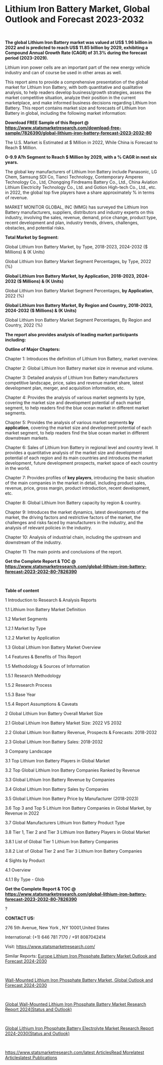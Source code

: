 <h1>Lithium Iron Battery Market, Global Outlook and Forecast 2023-2032</h1><br/><p><strong>The global Lithium Iron Battery market was valued at US$ 1.96 billion in 2022 and is predicted to reach US$ 11.85 billion by 2029, exhibiting a Compound Annual Growth Rate (<strong>CAGR</strong>) of 31.3% during the forecast period (2023-2029).</strong></p>
 
 
 
 <p>Lithium iron power cells are an important part of the new energy vehicle industry and can of course be used in other areas as well.</p>
 
 
 
 <p>This report aims to provide a comprehensive presentation of the global market for Lithium Iron Battery, with both quantitative and qualitative analysis, to help readers develop business/growth strategies, assess the market competitive situation, analyze their position in the current marketplace, and make informed business decisions regarding Lithium Iron Battery. This report contains market size and forecasts of Lithium Iron Battery in global, including the following market information:</p>
 
 
 
 <p><strong>Download FREE Sample of this Report @ <a href="https://www.statsmarketresearch.com/download-free-sample/7826390/global-lithium-iron-battery-forecast-2023-2032-80">https://www.statsmarketresearch.com/download-free-sample/7826390/global-lithium-iron-battery-forecast-2023-2032-80</a></strong></p>
 
 
 
 <p>The U.S. Market is Estimated at $ Million in 2022, While China is Forecast to Reach $ Million.</p>
 
 
 
 <p><strong>0-9.9 A?h Segment to Reach $ Million by 2029, with a % <strong>CAGR</strong> in next six years.</strong></p>
 
 
 
 <p>The global key manufacturers of Lithium Iron Battery include Panasonic, LG Chem, Samsung SDI Co, Tianci Technology, Contemporary Amperex Technology Co., Ltd, Chongqing Findreams Battery Co., Ltd., China Aviation Lithium Electricity Technology Co., Ltd. and Gotion High-tech Co., Ltd., etc. in 2022, the global top five players have a share approximately % in terms of revenue.</p>
 
 
 
 <p>MARKET MONITOR GLOBAL, INC (MMG) has surveyed the Lithium Iron Battery manufacturers, suppliers, distributors and industry experts on this industry, involving the sales, revenue, demand, price change, product type, recent development and plan, industry trends, drivers, challenges, obstacles, and potential risks.</p>
 
 
 
 <p><strong>Total Market by Segment:</strong></p>
 
 
 
 <p>Global Lithium Iron Battery Market, by Type, 2018-2023, 2024-2032 ($ Millions) & (K Units)</p>
 
 
 
 <p>Global Lithium Iron Battery Market Segment Percentages, by Type, 2022 (%)</p>
 
 
 
 <p><strong>Global Lithium Iron Battery Market, <strong>by Application</strong>, 2018-2023, 2024-2032 ($ Millions) & (K Units)</strong></p>
 
 
 
 <p>Global Lithium Iron Battery Market Segment Percentages, <strong>by Application</strong>, 2022 (%)</p>
 
 
 
 <p><strong>Global Lithium Iron Battery Market, By Region and Country, 2018-2023, 2024-2032 ($ Millions) & (K Units)</strong></p>
 
 
 
 <p>Global Lithium Iron Battery Market Segment Percentages, By Region and Country, 2022 (%)</p>
 
 
 
 <p><strong>The report also provides analysis of leading market participants including:</strong></p>
 
 
 
 <p><strong>Outline of Major Chapters:</strong></p>
 
 
 
 <p>Chapter 1: Introduces the definition of Lithium Iron Battery, market overview.</p>
 
 
 
 <p>Chapter 2: Global Lithium Iron Battery market size in revenue and volume.</p>
 
 
 
 <p>Chapter 3: Detailed analysis of Lithium Iron Battery manufacturers competitive landscape, price, sales and revenue market share, latest development plan, merger, and acquisition information, etc.</p>
 
 
 
 <p>Chapter 4: Provides the analysis of various market segments by type, covering the market size and development potential of each market segment, to help readers find the blue ocean market in different market segments.</p>
 
 
 
 <p>Chapter 5: Provides the analysis of various market segments <strong>by application</strong>, covering the market size and development potential of each market segment, to help readers find the blue ocean market in different downstream markets.</p>
 
 
 
 <p>Chapter 6: Sales of Lithium Iron Battery in regional level and country level. It provides a quantitative analysis of the market size and development potential of each region and its main countries and introduces the market development, future development prospects, market space of each country in the world.</p>
 
 
 
 <p>Chapter 7: Provides profiles of <strong>key players</strong>, introducing the basic situation of the main companies in the market in detail, including product sales, revenue, price, gross margin, product introduction, recent development, etc.</p>
 
 
 
 <p>Chapter 8: Global Lithium Iron Battery capacity by region & country.</p>
 
 
 
 <p>Chapter 9: Introduces the market dynamics, latest developments of the market, the driving factors and restrictive factors of the market, the challenges and risks faced by manufacturers in the industry, and the analysis of relevant policies in the industry.</p>
 
 
 
 <p>Chapter 10: Analysis of industrial chain, including the upstream and downstream of the industry.</p>
 
 
 
 <p>Chapter 11: The main points and conclusions of the report.</p>
 
 
 
 <div><b>Get the Complete Report & TOC @ <a href="https://www.statsmarketresearch.com/global-lithium-iron-battery-forecast-2023-2032-80-7826390">https://www.statsmarketresearch.com/global-lithium-iron-battery-forecast-2023-2032-80-7826390</a></b></div>
 
 
 
 <p><br />
 
 <b>Table of content</b></p>
 
 
 
 <p>1 Introduction to Research & Analysis Reports<br />
 
 1.1 Lithium Iron Battery Market Definition<br />
 
 1.2 Market Segments<br />
 
 1.2.1 Market by Type<br />
 
 1.2.2 Market by Application<br />
 
 1.3 Global Lithium Iron Battery Market Overview<br />
 
 1.4 Features & Benefits of This Report<br />
 
 1.5 Methodology & Sources of Information<br />
 
 1.5.1 Research Methodology<br />
 
 1.5.2 Research Process<br />
 
 1.5.3 Base Year<br />
 
 1.5.4 Report Assumptions & Caveats<br />
 
 2 Global Lithium Iron Battery Overall Market Size<br />
 
 2.1 Global Lithium Iron Battery Market Size: 2022 VS 2032<br />
 
 2.2 Global Lithium Iron Battery Revenue, Prospects & Forecasts: 2018-2032<br />
 
 2.3 Global Lithium Iron Battery Sales: 2018-2032<br />
 
 3 Company Landscape<br />
 
 3.1 Top Lithium Iron Battery Players in Global Market<br />
 
 3.2 Top Global Lithium Iron Battery Companies Ranked by Revenue<br />
 
 3.3 Global Lithium Iron Battery Revenue by Companies<br />
 
 3.4 Global Lithium Iron Battery Sales by Companies<br />
 
 3.5 Global Lithium Iron Battery Price by Manufacturer (2018-2023)<br />
 
 3.6 Top 3 and Top 5 Lithium Iron Battery Companies in Global Market, by Revenue in 2022<br />
 
 3.7 Global Manufacturers Lithium Iron Battery Product Type<br />
 
 3.8 Tier 1, Tier 2 and Tier 3 Lithium Iron Battery Players in Global Market<br />
 
 3.8.1 List of Global Tier 1 Lithium Iron Battery Companies<br />
 
 3.8.2 List of Global Tier 2 and Tier 3 Lithium Iron Battery Companies<br />
 
 4 Sights by Product<br />
 
 4.1 Overview<br />
 
 4.1.1 By Type - Glob</p>
 
 
 
 <div><b>Get the Complete Report & TOC @ <a href="https://www.statsmarketresearch.com/global-lithium-iron-battery-forecast-2023-2032-80-7826390">https://www.statsmarketresearch.com/global-lithium-iron-battery-forecast-2023-2032-80-7826390</a></b></div>
 
 
 
 <p>? </p>
 
 
 
 <p><b>CONTACT US:</b><br />
 
 276 5th Avenue, New York , NY 10001,United States<br />
 
 International: (+1) 646 781 7170 / +91 8087042414<br />
 
 Visit: <a href="https://www.statsmarketresearch.com/">https://www.statsmarketresearch.com/</a><br />
 
 Similar Reports: <a href="https://www.statsmarketresearch.com/global-lithium-iron-battery-forecast-2023-2032-80-7826390">Europe Lithium Iron Phosphate Battery Market Outlook and Forecast 2024-2030</a><br />
 
 <br />
 
 <a href="https://www.statsmarketresearch.com/global-lithium-iron-battery-forecast-2023-2032-80-7826390">Wall-Mounted Lithium Iron Phosphate Battery Market, Global Outlook and Forecast 2024-2030</a><br />
 
 <br />
 
 <a href="https://www.statsmarketresearch.com/global-lithium-iron-battery-forecast-2023-2032-80-7826390">Global Wall-Mounted Lithium Iron Phosphate Battery Market Research Report 2024(Status and Outlook)</a><br />
 
 <br />
 
 <a href="https://www.statsmarketresearch.com/global-lithium-iron-battery-forecast-2023-2032-80-7826390">Global Lithium Iron Phosphate Battery Electrolyte Market Research Report 2024-2030(Status and Outlook)</a><br />
 
 <br />
 
 <a href="https://gyeongbokgung.com">https://www.statsmarketresearch.com/</a><a href="https://hallyeomaritime.com">latest Articles</a><a href="https://jingwansa.com">Read More</a><a href="https://nguoiviet.jp/">latest Articles</a><a href="https://www.intelmarketresearch.com/">latest Publications</a></p>